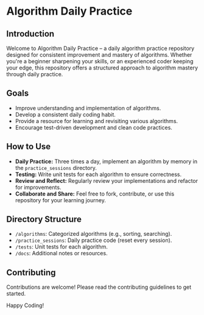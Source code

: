 # Algorithm Daily Practice

## Introduction
Welcome to Algorithm Daily Practice – a daily algorithm practice repository designed for consistent improvement and mastery of algorithms. Whether you're a beginner sharpening your skills, or an experienced coder keeping your edge, this repository offers a structured approach to algorithm mastery through daily practice.

## Goals
- Improve understanding and implementation of algorithms.
- Develop a consistent daily coding habit.
- Provide a resource for learning and revisiting various algorithms.
- Encourage test-driven development and clean code practices.

## How to Use
- **Daily Practice:** Three times a day, implement an algorithm by memory in the `practice_sessions` directory.
- **Testing:** Write unit tests for each algorithm to ensure correctness.
- **Review and Reflect:** Regularly review your implementations and refactor for improvements.
- **Collaborate and Share:** Feel free to fork, contribute, or use this repository for your learning journey.

## Directory Structure
- `/algorithms`: Categorized algorithms (e.g., sorting, searching).
- `/practice_sessions`: Daily practice code (reset every session).
- `/tests`: Unit tests for each algorithm.
- `/docs`: Additional notes or resources.

## Contributing
Contributions are welcome! Please read the contributing guidelines to get started.

Happy Coding!

